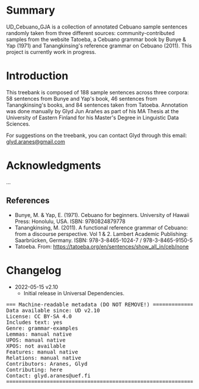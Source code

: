# Summary

UD_Cebuano_GJA is a collection of  annotated Cebuano sample sentences randomly taken from three different sources: community-contributed samples from the website Tatoeba, a Cebuano grammar book by Bunye & Yap (1971) and Tanangkinsing's reference grammar on Cebuano (2011). This project is currently work in progress.


# Introduction
This treebank is composed of 188 sample sentences across three corpora: 58 sentences from Bunye and Yap's book, 46 sentences from Tanangkinsing's books, and 84 sentences taken from Tatoeba. Annotation was done manually by Glyd Jun Arañes as part of his MA Thesis at the University of Eastern Finland for his Master's Degree in Linguistic Data Sciences. 

For suggestions on the treebank, you can contact Glyd through this email: glyd.aranes@gmail.com

# Acknowledgments

...

## References

* Bunye, M. & Yap, E. (1971). Cebuano for beginners. University of Hawaii Press: Honolulu, USA. ISBN: 9780824879778
* Tanangkinsing, M. (2011). A functional reference grammar of Cebuano: from a discourse perspective. Vol 1 & 2. Lambert Academic Publishing: Saarbrücken, Germany. ISBN: 978-3-8465-1024-7 / 978-3-8465-9150-5
* Tatoeba. From: https://tatoeba.org/en/sentences/show_all_in/ceb/none



# Changelog

* 2022-05-15 v2.10
  * Initial release in Universal Dependencies.


<pre>
=== Machine-readable metadata (DO NOT REMOVE!) ================================
Data available since: UD v2.10
License: CC BY-SA 4.0
Includes text: yes
Genre: grammar-examples
Lemmas: manual native
UPOS: manual native
XPOS: not available
Features: manual native
Relations: manual native
Contributors: Aranes, Glyd
Contributing: here
Contact: glyd.aranes@uef.fi
===============================================================================
</pre>
